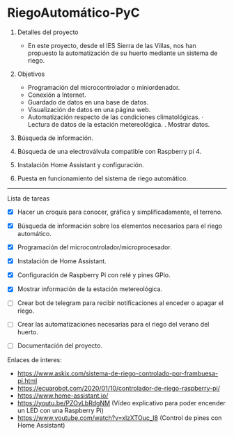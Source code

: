 # RiegoAutomático-PyC

1. Detalles del proyecto
    - En este proyecto, desde el IES Sierra de las Villas, nos han propuesto la automatización de su huerto mediante un sistema de riego.

2. Objetivos
    - Programación del microcontrolador o miniordenador.
    - Conexión a Internet.
    - Guardado de datos en una base de datos.
    - Visualización de datos en una página web.
    - Automatización respecto de las condiciones climatológicas.
        · Lectura de datos de la estación metereológica.
        . Mostrar datos.

3. Búsqueda de información.

4. Búsqueda de una electroválvula compatible con Raspberry pi 4.

5. Instalación Home Assistant y configuración.

6. Puesta en funcionamiento del sistema de riego automático.

------------------------------------------------------------------------------------------------------

Lista de tareas
- [x] Hacer un croquis para conocer, gráfica y simplificadamente, el terreno.
- [x] Búsqueda de información sobre los elementos necesarios para el riego automático.
- [x] Programación del microcontrolador/microprocesador.
- [x] Instalación de Home Assistant.
- [x] Configuración de Raspberry Pi con relé y pines GPio.
- [x] Mostrar información de la estación metereológica.
- [ ] Crear bot de telegram para recibir notificaciones al enceder o apagar el riego.
- [ ] Crear las automatizaciones necesarias para el riego del verano del huerto.
- [ ] Documentación del proyecto.


Enlaces de interes:
- https://www.askix.com/sistema-de-riego-controlado-por-frambuesa-pi.html
- https://ecuarobot.com/2020/01/10/controlador-de-riego-raspberry-pi/
- https://www.home-assistant.io/
- https://youtu.be/PZOvLbRdgNM (Vídeo explicativo para poder encender un LED con una Raspberry Pi)
- https://www.youtube.com/watch?v=xlzXTOuc_I8 (Control de pines con Home Assistant)

